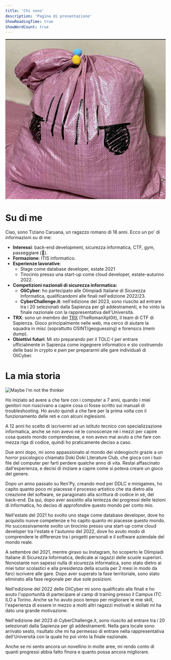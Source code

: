 ```yaml
---
title: 'Chi sono'
description: 'Pagina di presentazione'
ShowReadingTime: true
ShowWordCount: true
---
```


![Bocchi bag](/assets/img/about_me/bocchi-bag.png)

# Su di me

Ciao, sono Tiziano Caruana, un ragazzo romano di 18 anni. Ecco un po' di informazioni su di me:

- **Interessi**: back-end development, sicurezza informatica, CTF, gym, passeggiare (👴).
- **Formazione**: ITIS informatico.
- **Esperienze lavorative**: 
  - Stage come database developer, estate 2021
  - Tirocinio presso una start-up come cloud developer, estate-autunno 2022.
- **Competizioni nazionali di sicurezza informatica:**
    - **OliCyber**: ho partecipato alle Olimpiadi Italiane di Sicurezza Informatica, qualificandomi alle finali nell'edizione 2022/23.
    - **CyberChallenge.it**: nell'edizione del 2023, sono riuscito ad entrare tra i 20 selezionati dalla Sapienza per gli addestramenti, e ho vinto la finale nazionale con la rappresentativa dell'Università.
- **TRX**: sono un membro dei [TRX](https://theromanxpl0it.github.io/) (TheRomanXpl0it), il team di CTF di Sapienza. Gioco principalmente nelle web, ma cerco di aiutare la squadra in misc (soprattutto OSINT/geoguessing) e forensics (mem dump).
- **Obiettivi futuri**: Mi sto preparando per il TOLC-I per entrare ufficialmente in Sapienza come ingegnere informatico e sto costruendo delle basi in crypto e pwn per prepararmi alle gare individuali di OliCyber.

# La mia storia

![Maybe I'm not the thinker](https://media.tenor.com/kOJnwQX83BQAAAAd/bro-thinks-hes-the-thinker-bro-thinking.gif)

Ho iniziato ad avere a che fare con i computer a 7 anni, quando i miei genitori non riuscivano a capire cosa ci fosse scritto sui manuali di troubleshooting. Ho avuto quindi a che fare per la prima volta con il funzionamento delle reti e con alcuni inglesismi.

A 12 anni ho scelto di iscrivermi ad un istituto tecnico con specializzazione informatica, anche se non avevo né le conoscenze né i mezzi per capire cosa questo mondo comprendesse, e non avevo mai avuto a che fare con mezza riga di codice, quindi ho praticamente deciso a caso.

Due anni dopo, mi sono appassionato al mondo dei videogiochi grazie a un horror psicologico chiamato Doki Doki Literature Club, che gioca con i tuoi file del computer per farti perdere qualche anno di vita. Restai affascinato dall'esperienza, e decisi di iniziare a capire come si poteva creare un gioco del genere.

Dopo un anno passato su Ren'Py, creando mod per DDLC e minigames, ho capito quanto poco mi piacesse il processo artistico che sta dietro alla creazione del software, se paragonato alla scrittura di codice in sé, del back-end. Da qui, dopo aver assistito alla lentezza dei progressi delle lezioni di informatica, ho deciso di approfondire questo mondo per conto mio.

Nell'estate del 2021 ho svolto uno stage come database developer, dove ho acquisito nuove competenze e ho capito quanto mi piacesse questo mondo. Ho successivamente svolto un tirocinio presso una start-up come cloud developer tra l'estate e l'autunno del 2022, dove ho avuto modo di comprendere le differenze tra i progetti personali e il software aziendale del mondo reale.

A settembre del 2021, mentre giravo su Instagram, ho scoperto le Olimpiadi Italiane di Sicurezza Informatica, dedicate ai ragazzi delle scuole superiori. Nonostante non sapessi nulla di sicurezza informatica, sono stato dietro ai miei tutor scolastici e alla presidenza della scuola per 2 mesi in modo da farci iscrivere alle gare. Dopo aver superato la fase territoriale, sono stato eliminato alla fase regionale per due sole posizioni.

Nell'edizione del 2022 delle OliCyber mi sono qualificato alle finali e ho avuto l'opportunità di partecipare al camp di training presso il Campus ITC ILO a Torino. Anche se ho avuto poco tempo per migliorare le mie skill, l'esperienza di essere in mezzo a molti altri ragazzi motivati e skillati mi ha dato una grande motivazione.

Nell'edizione del 2023 di CyberChallenge.it, sono riuscito ad entrare tra i 20 selezionati dalla Sapienza per gli addestramenti. Nella gara locale sono arrivato sesto, risultato che mi ha permesso di entrare nella rappresentativa dell'Università con la quale ho poi vinto la finale nazionale.

Anche se mi sento ancora un novellino in molte aree, mi rendo conto di quanti progressi abbia fatto finora e quanto possa ancora migliorare.
